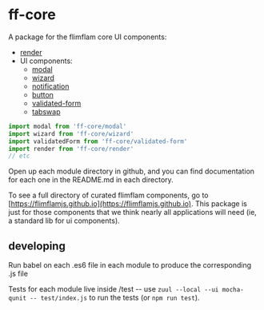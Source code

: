 # ff-core

A package for the flimflam core UI components:

* [render](https://github.com/jayrbolton/flimflam-render)
* UI components:
  * [modal](/modal)
  * [wizard](/wizard)
  * [notification](/notification)
  * [button](/button)
  * [validated-form](/validated-form)
  * [tabswap](/tabswap)


```js
import modal from 'ff-core/modal'
import wizard from 'ff-core/wizard'
import validatedForm from 'ff-core/validated-form'
import render from 'ff-core/render'
// etc
```

Open up each module directory in github, and you can find documentation for each one in the README.md in each directory.

To see a full directory of curated flimflam components, go to
[https://flimflamjs.github.io](https://flimflamjs.github.io). This package is
just for those components that we think nearly all applications will need (ie,
a standard lib for ui components).

## developing

Run babel on each .es6 file in each module to produce the corresponding .js file

Tests for each module live inside /test -- use `zuul --local --ui mocha-qunit -- test/index.js` to run the tests (or `npm run test`).

